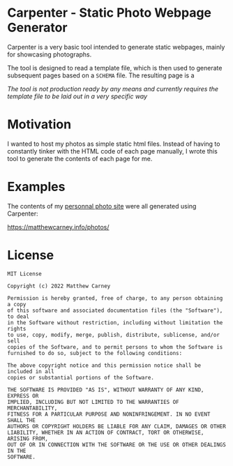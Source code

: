 # Carpenter - Static Photo Webpage Generator

Carpenter is a very basic tool intended to generate static webpages, mainly for showcasing photographs. 

The tool is designed to read a template file, which is then used to generate subsequent pages based on a `SCHEMA` file. The resulting page is a  

*The tool is not production ready by any means and currently requires the template file to be laid out in a very specific way*

# Motivation

I wanted to host my photos as simple static html files. Instead of having to constantly tinker with the HTML code of each page manually, I wrote this tool to generate the contents of each page for me.

# Examples

The contents of my [personnal photo site](https://matthewcarney.info/photos/feb-2021/) were all generated using Carpenter:

https://matthewcarney.info/photos/

# License 

```
MIT License

Copyright (c) 2022 Matthew Carney

Permission is hereby granted, free of charge, to any person obtaining a copy
of this software and associated documentation files (the "Software"), to deal
in the Software without restriction, including without limitation the rights
to use, copy, modify, merge, publish, distribute, sublicense, and/or sell
copies of the Software, and to permit persons to whom the Software is
furnished to do so, subject to the following conditions:

The above copyright notice and this permission notice shall be included in all
copies or substantial portions of the Software.

THE SOFTWARE IS PROVIDED "AS IS", WITHOUT WARRANTY OF ANY KIND, EXPRESS OR
IMPLIED, INCLUDING BUT NOT LIMITED TO THE WARRANTIES OF MERCHANTABILITY,
FITNESS FOR A PARTICULAR PURPOSE AND NONINFRINGEMENT. IN NO EVENT SHALL THE
AUTHORS OR COPYRIGHT HOLDERS BE LIABLE FOR ANY CLAIM, DAMAGES OR OTHER
LIABILITY, WHETHER IN AN ACTION OF CONTRACT, TORT OR OTHERWISE, ARISING FROM,
OUT OF OR IN CONNECTION WITH THE SOFTWARE OR THE USE OR OTHER DEALINGS IN THE
SOFTWARE.
```
